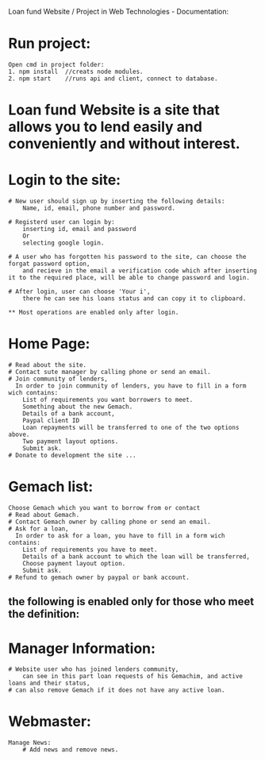 Loan fund Website / Project in Web Technologies - Documentation:

# Run project:

    Open cmd in project folder:
    1. npm install  //creats node modules.
    2. npm start    //runs api and client, connect to database.

# Loan fund Website is a site that allows you to lend easily and conveniently and without interest.

# Login to the site:

    # New user should sign up by inserting the following details:
    	Name, id, email, phone number and password.

    # Registerd user can login by:
    	inserting id, email and password
    	Or
    	selecting google login.

    # A user who has forgotten his password to the site, can choose the forgat password option,
        and recieve in the email a verification code which after inserting it to the required place, will be able to change password and login.

    # After login, user can choose 'Your i',
        there he can see his loans status and can copy it to clipboard.

    ** Most operations are enabled only after login.

# Home Page:

    # Read about the site.
    # Contact sute manager by calling phone or send an email.
    # Join community of lenders,
      In order to join community of lenders, you have to fill in a form wich contains:
    	List of requirements you want borrowers to meet.
    	Something about the new Gemach.
    	Details of a bank account,
    	Paypal client ID
    	Loan repayments will be transferred to one of the two options above.
    	Two payment layout options.
    	Submit ask.
    # Donate to development the site ...

# Gemach list:

    Choose Gemach which you want to borrow from or contact
    # Read about Gemach.
    # Contact Gemach owner by calling phone or send an email.
    # Ask for a loan,
      In order to ask for a loan, you have to fill in a form wich contains:
    	List of requirements you have to meet.
    	Details of a bank account to which the loan will be transferred,
    	Choose payment layout option.
    	Submit ask.
    # Refund to gemach owner by paypal or bank account.



## the following is enabled only for those who meet the definition:

# Manager Information:

    # Website user who has joined lenders community,
        can see in this part loan requests of his Gemachim, and active loans and their status,
    # can also remove Gemach if it does not have any active loan.

# Webmaster:

    Manage News:
    	# Add news and remove news.
